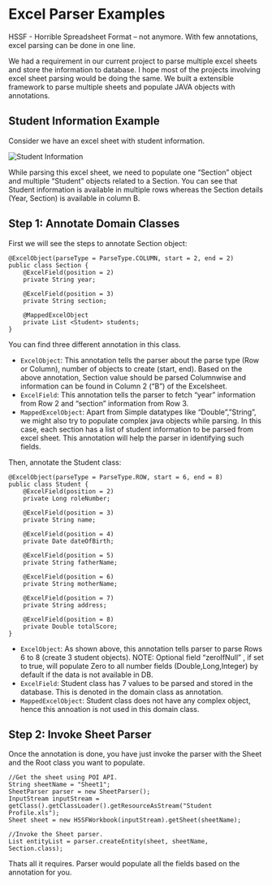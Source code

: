 Excel Parser Examples
===============

HSSF - Horrible Spreadsheet Format – not anymore. With few annotations, excel parsing can be done in one line.

We had a requirement in our current project to parse multiple excel sheets and store the information to database. I hope most of the projects involving excel sheet parsing would be doing the same. We built a extensible framework to parse multiple sheets and populate JAVA objects with annotations.

Student Information Example
----------------------
Consider we have an excel sheet with student information.

![Student Information](http://3.bp.blogspot.com/_OAeb_UFifRg/S2WiIfweGiI/AAAAAAAACCA/Sv36FYxed1E/s640/Screenshot.png)

While parsing this excel sheet, we need to populate one “Section” object and multiple “Student” objects related to a Section. You can see that Student information is available in multiple rows whereas the Section details (Year, Section) is available in column B.

Step 1: Annotate Domain Classes
------------------------------------------------
First we will see the steps to annotate Section object:

	@ExcelObject(parseType = ParseType.COLUMN, start = 2, end = 2)
	public class Section {
 		@ExcelField(position = 2)
 		private String year;

 		@ExcelField(position = 3)
 		private String section;
 
 		@MappedExcelObject
 		private List <Student> students;
	}

You can find three different annotation in this class.

* `ExcelObject`: This annotation tells the parser about the parse type (Row or Column), number of objects to create (start, end). Based on the above annotation, Section value should be parsed Columnwise and information can be found in Column 2 (“B”) of the Excelsheet.
* `ExcelField`: This annotation tells the parser to fetch “year” information from Row 2 and “section” information from Row 3.
* `MappedExcelObject`: Apart from Simple datatypes like “Double”,”String”, we might also try to populate complex java objects while parsing. In this case, each section has a list of student information to be parsed from excel sheet. This annotation will help the parser in identifying such fields.

Then, annotate the Student class:

	@ExcelObject(parseType = ParseType.ROW, start = 6, end = 8)
	public class Student {
 		@ExcelField(position = 2)
 		private Long roleNumber;
 
 		@ExcelField(position = 3)
 		private String name;
 
 		@ExcelField(position = 4)
 		private Date dateOfBirth;
 
 		@ExcelField(position = 5)
 		private String fatherName;
 
 		@ExcelField(position = 6)
 		private String motherName;
 
 		@ExcelField(position = 7)
 		private String address;
 
 		@ExcelField(position = 8)
 		private Double totalScore;
	}

* `ExcelObject`: As shown above, this annotation tells parser to parse Rows 6 to 8 (create 3 student objects). NOTE: Optional field “zeroIfNull” , if set to true, will populate Zero to all number fields (Double,Long,Integer) by default if the data is not available in DB.
* `ExcelField`: Student class has 7 values to be parsed and stored in the database. This is denoted in the domain class as annotation.
* `MappedExcelObject`: Student class does not have any complex object, hence this annoation is not used in this domain class.


Step 2: Invoke Sheet Parser
------------------------------------------------
Once the annotation is done, you have just invoke the parser with the Sheet and the Root class you want to populate.

	//Get the sheet using POI API.
	String sheetName = "Sheet1";
	SheetParser parser = new SheetParser();
	InputStream inputStream = getClass().getClassLoader().getResourceAsStream("Student Profile.xls");
	Sheet sheet = new HSSFWorkbook(inputStream).getSheet(sheetName);

	//Invoke the Sheet parser.
	List entityList = parser.createEntity(sheet, sheetName, Section.class);

Thats all it requires. Parser would populate all the fields based on the annotation for you.